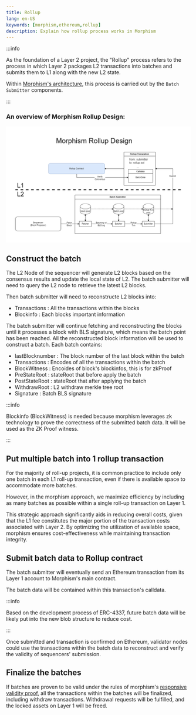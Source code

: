 ```yaml
---
title: Rollup
lang: en-US
keywords: [morphism,ethereum,rollup]
description: Explain how rollup process works in Morphism
---
```


:::info

As the foundation of a Layer 2 project, the "Rollup" process refers to the process in which Layer 2 packages L2 transactions into batches and submits them to L1 along with the new L2 state. 

Within [Morphism's architecture](../2-morphism-modular-design.md), this process is carried out by the ```Batch Submitter``` components.

:::


### An overview of Morphism Rollup Design:

![rollup](../../../assets/docs/protocol/General/rollup/rollup.png)


## Construct the batch

The L2 Node of the sequencer will generate L2 blocks based on the consensus results and update the local state of L2. The batch submitter will need to query the L2 node to retrieve the latest L2 blocks.

Then batch submitter will need to reconstructe L2 blocks into:

- Transactions : All the transactions within the blocks
- Blockinfo : Each blocks important information

The batch submitter will continue fetching and reconstructing the blocks until it processes a block with BLS signature, which means the batch point has been reached. All the reconstructed block information will be used to construct a batch. Each batch contains:

- lastBlocknumber : The block number of the last block within the batch
- Transactions : Encodes of all the transactions within the batch
- BlockWitness : Encoides of block's blockinfos, this is for zkProof
- PreStateRoot : stateRoot that before apply the batch
- PostStateRoot : stateRoot that after applying the batch
- WithdrawRoot : L2 withdraw merkle tree root
- Signature : Batch BLS signature


:::info

Blockinfo (BlockWitness) is needed because morphism leverages zk technology to prove the correctness of the submitted batch data. It will be used as the ZK Proof witness.

:::


## Put multiple batch into 1 rollup transaction

For the majority of roll-up projects, it is common practice to include only one batch in each L1 roll-up transaction, even if there is available space to accommodate more batches.

However, in the morphism approach, we maximize efficiency by including as many batches as possible within a single roll-up transaction on Layer 1.

This strategic approach significantly aids in reducing overall costs, given that the L1 fee constitutes the major portion of the transaction costs associated with Layer 2. By optimizing the utilization of available space, morphism ensures cost-effectiveness while maintaining transaction integrity.


## Submit batch data to Rollup contract

The batch submitter will eventually send an Ethereum transaction from its Layer 1 account to Morphism's main contract.

The batch data will be contained within this transaction's calldata.


:::info

Based on the development process of ERC-4337, future batch data will be likely put into the new blob structure to reduce cost.

::: 

Once submitted and transaction is confirmed on Ethereum, validator nodes could use the transactions within the batch data to reconstruct and verify the validity of sequencers' submission.


## Finalize the batches

If batches are proven to be valid under the rules of morphism's [responsive validity proof](../responsive-validity-proof/1-overview.md), all the transactions within the batches will be finalized, including withdraw transactions. Withdrawal requests will be fulfilled, and the locked assets on Layer 1 will be freed.